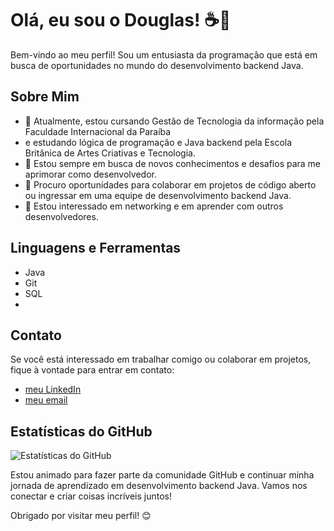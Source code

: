 # Olá, eu sou o Douglas! ☕👋

Bem-vindo ao meu perfil! 
Sou um entusiasta da programação que está em busca de oportunidades no mundo do desenvolvimento backend Java. 

## Sobre Mim

- 🔭 Atualmente, estou cursando Gestão de Tecnologia da informação pela Faculdade Internacional da Paraíba
- e estudando lógica de programação e Java backend pela Escola Britânica de Artes Criativas e Tecnologia.
- 🌱 Estou sempre em busca de novos conhecimentos e desafios para me aprimorar como desenvolvedor.
- 💼 Procuro oportunidades para colaborar em projetos de código aberto ou ingressar em uma equipe de desenvolvimento backend Java.
- 🤝 Estou interessado em networking e em aprender com outros desenvolvedores.

## Linguagens e Ferramentas

- Java
- Git
- SQL
- 
## Contato

Se você está interessado em trabalhar comigo ou colaborar em projetos, fique à vontade para entrar em contato:

- [meu LinkedIn](https://www.linkedin.com/in/douglas-candido-5749a0287)
- [meu email](doug.candido2704@gmail.com)

## Estatísticas do GitHub

![Estatísticas do GitHub](https://github-readme-stats.vercel.app/api?username=Doug2704&show_icons=true&theme=dark)

Estou animado para fazer parte da comunidade GitHub e continuar minha jornada de aprendizado em desenvolvimento backend Java. Vamos nos conectar e criar coisas incríveis juntos!

Obrigado por visitar meu perfil! 😊
